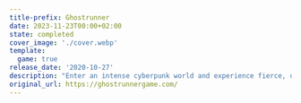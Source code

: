 ```yaml
---
title-prefix: Ghostrunner
date: 2023-11-23T00:00+02:00
state: completed
cover_image: './cover.webp'
template:
  game: true
release_date: '2020-10-27'
description: "Enter an intense cyberpunk world and experience fierce, dynamic combat! Conquer your enemies in the physical world and in cyberspace. Hunt for answers inhumanity’s last remaining shelter.\n\nAscend humanity’s last remaining shelter, a great tower-city. The tower is torn by violence, poverty, and chaos. Conquer your enemies, discover the secrets of the superstructure and your own origin and obtain the power to challenge The Keymaster. \n\nThe game takes place in the future, after a global cataclysm where the remains of humanity live in a tower built by The Architect, who died mysteriously years ago. Everyone knows the truth, no one says it aloud.\n\nThe world ruled by The Keymaster is harsh. A person’s worth depends on the category of implants they have, defining their whole lives. The implants—given to them in childhood—determine which social group a person belongs to. If you weren’t lucky enough to get a good life, there is nothing you can do.\n\nIt's no surprise that a rebellion starts.\n\nYou are a cyber-warrior, the only one capable of fighting both in the physical world and in cyberspace. Lost and hunted, thrown into the middle of the conflict, you must use this bond with technology to ascend the tower.\n\nAs you climb higher, secrets are revealed. The clock starts ticking on a race to uncover the mystery behind the structure that houses humanity’s last hope. Solve the riddle or be killed—there is no other option."
original_url: https://ghostrunnergame.com/
---
```

